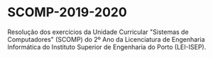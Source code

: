# SCOMP-2019-2020
Resolução dos exercícios da Unidade Curricular "Sistemas de Computadores" (SCOMP) do 2º Ano da Licenciatura de Engenharia Informática do Instituto Superior de Engenharia do Porto (LEI-ISEP).
